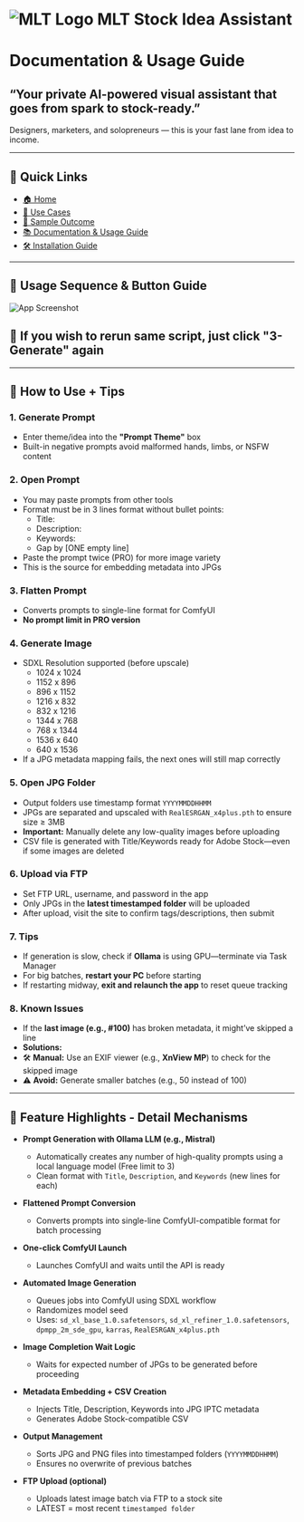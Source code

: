 # ![MLT Logo](https://github.com/user-attachments/assets/f322d9cc-1adf-45d4-a38d-4764f62cf7bd) MLT Stock Idea Assistant

# Documentation & Usage Guide

## “Your private AI-powered visual assistant that goes from spark to stock-ready.”
Designers, marketers, and solopreneurs — this is your fast lane from idea to income.

--- 

## 🔗 Quick Links
- [🏠 Home](../README.md)
- [🎯 Use Cases](case.md)
- [👀 Sample Outcome](../sample/sample.md)
- [📚 Documentation & Usage Guide](Documentation.md)
- [🛠 Installation Guide](INSTALLATION_GUIDE.md)


---

## 🚀 Usage Sequence & Button Guide

![App Screenshot](https://github.com/user-attachments/assets/d4e3e899-8e4c-452b-8500-ac7715d274be)
## 🚨 If you wish to rerun same script, just click "3-Generate" again
---

## 📘 How to Use + Tips

### 1. Generate Prompt
- Enter theme/idea into the **"Prompt Theme"** box
- Built-in negative prompts avoid malformed hands, limbs, or NSFW content

### 2. Open Prompt
- You may paste prompts from other tools
- Format must be in 3 lines format without bullet points:
  - Title:
  - Description:
  - Keywords:
  - Gap by [ONE empty line]
- Paste the prompt twice (PRO) for more image variety
- This is the source for embedding metadata into JPGs

### 3. Flatten Prompt
- Converts prompts to single-line format for ComfyUI
- **No prompt limit in PRO version**

### 4. Generate Image
- SDXL Resolution supported (before upscale)
  -  1024 x 1024
  -  1152 x 896
  -  896 x 1152
  -  1216 x 832
  -  832 x 1216
  -  1344 x 768
  -  768 x 1344
  -  1536 x 640
  -  640 x 1536
- If a JPG metadata mapping fails, the next ones will still map correctly

### 5. Open JPG Folder
- Output folders use timestamp format `YYYYMMDDHHMM`
- JPGs are separated and upscaled with `RealESRGAN_x4plus.pth` to ensure size ≥ 3MB 
- **Important:** Manually delete any low-quality images before uploading
- CSV file is generated with Title/Keywords ready for Adobe Stock—even if some images are deleted

### 6. Upload via FTP
- Set FTP URL, username, and password in the app
- Only JPGs in the **latest timestamped folder** will be uploaded
- After upload, visit the site to confirm tags/descriptions, then submit

### 7. Tips
- If generation is slow, check if **Ollama** is using GPU—terminate via Task Manager
- For big batches, **restart your PC** before starting
- If restarting midway, **exit and relaunch the app** to reset queue tracking

### 8. Known Issues
- If the **last image (e.g., #100)** has broken metadata, it might’ve skipped a line
- **Solutions:**
- 🛠 **Manual:** Use an EXIF viewer (e.g., **XnView MP**) to check for the skipped image
- ⚠️ **Avoid:** Generate smaller batches (e.g., 50 instead of 100)

---

## 🧠 Feature Highlights - Detail Mechanisms

- **Prompt Generation with Ollama LLM (e.g., Mistral)**
  - Automatically creates any number of high-quality prompts using a local language model (Free limit to 3)
  - Clean format with `Title`, `Description`, and `Keywords` (new lines for each)

- **Flattened Prompt Conversion**
  - Converts prompts into single-line ComfyUI-compatible format for batch processing

- **One-click ComfyUI Launch**
  - Launches ComfyUI and waits until the API is ready

- **Automated Image Generation**
  - Queues jobs into ComfyUI using SDXL workflow
  - Randomizes model seed
  - Uses: `sd_xl_base_1.0.safetensors`, `sd_xl_refiner_1.0.safetensors`, `dpmpp_2m_sde_gpu`, `karras`, `RealESRGAN_x4plus.pth`

- **Image Completion Wait Logic**
  - Waits for expected number of JPGs to be generated before proceeding

- **Metadata Embedding + CSV Creation**
  - Injects Title, Description, Keywords into JPG IPTC metadata
  - Generates Adobe Stock-compatible CSV

- **Output Management**
  - Sorts JPG and PNG files into timestamped folders (`YYYYMMDDHHMM`)
  - Ensures no overwrite of previous batches

- **FTP Upload (optional)**
  - Uploads latest image batch via FTP to a stock site
  - LATEST = most recent `timestamped folder`

